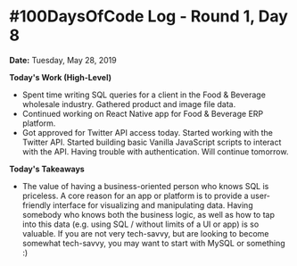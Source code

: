# #100DaysOfCode Log - Round 1, Day 8

**Date:** Tuesday, May 28, 2019


**Today's Work (High-Level)**
- Spent time writing SQL queries for a client in the Food & Beverage wholesale industry. Gathered product and image file data.
- Continued working on React Native app for Food & Beverage ERP platform.
- Got approved for Twitter API access today. Started working with the Twitter API. Started building basic Vanilla JavaScript scripts to interact with the API. Having trouble with authentication. Will continue tomorrow.

**Today's Takeaways**
- The value of having a business-oriented person who knows SQL is priceless. A core reason for an app or platform is to provide a user-friendly interface for visualizing and manipulating data. Having somebody who knows both the business logic, as well as how to tap into this data (e.g. using SQL / without limits of a UI or app) is so valuable. If you are not very tech-savvy, but are looking to become somewhat tech-savvy, you may want to start with MySQL or something :)
